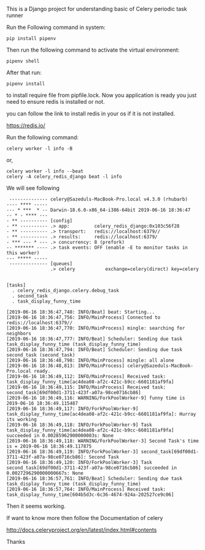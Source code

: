 This is a Django project for understanding basic of Celery periodic task runner

Run the Following command  in system:

    pip install pipenv
    
Then run the following command to activate the virtual environment:

    pipenv shell
    
After that run:

    pipenv install
    
to install require file from pipfile.lock. Now you application is ready you just need to ensure redis is installed or not.

you can follow the link to install redis in your os if it is not installed.

https://redis.io/

Run  the following command:

    celery worker -l info -B
or,

    celery worker -l info --beat
    celery -A celery_redis_django beat -l info

We will see following 

````
 -------------- celery@Sazeduls-MacBook-Pro.local v4.3.0 (rhubarb)
---- **** ----- 
--- * ***  * -- Darwin-18.6.0-x86_64-i386-64bit 2019-06-16 18:36:47
-- * - **** --- 
- ** ---------- [config]
- ** ---------- .> app:         celery_redis_django:0x103c56f28
- ** ---------- .> transport:   redis://localhost:6379//
- ** ---------- .> results:     redis://localhost:6379/
- *** --- * --- .> concurrency: 8 (prefork)
-- ******* ---- .> task events: OFF (enable -E to monitor tasks in this worker)
--- ***** ----- 
 -------------- [queues]
                .> celery           exchange=celery(direct) key=celery
                

[tasks]
  . celery_redis_django.celery.debug_task
  . second_task
  . task_display_funny_time

[2019-06-16 18:36:47,748: INFO/Beat] beat: Starting...
[2019-06-16 18:36:47,756: INFO/MainProcess] Connected to redis://localhost:6379//
[2019-06-16 18:36:47,770: INFO/MainProcess] mingle: searching for neighbors
[2019-06-16 18:36:47,777: INFO/Beat] Scheduler: Sending due task task_display_funny_time (task_display_funny_time)
[2019-06-16 18:36:47,794: INFO/Beat] Scheduler: Sending due task second_task (second_task)
[2019-06-16 18:36:48,798: INFO/MainProcess] mingle: all alone
[2019-06-16 18:36:48,813: INFO/MainProcess] celery@Sazeduls-MacBook-Pro.local ready.
[2019-06-16 18:36:49,112: INFO/MainProcess] Received task: task_display_funny_time[ac4dea08-af2c-421c-b9cc-6601181af9fa]  
[2019-06-16 18:36:49,115: INFO/MainProcess] Received task: second_task[69df00d1-3711-423f-a07a-98ce0716cb86]  
[2019-06-16 18:36:49,116: WARNING/ForkPoolWorker-9] funny time is 2019-06-16 18:36:49.115487
[2019-06-16 18:36:49,117: INFO/ForkPoolWorker-9] task_display_funny_time[ac4dea08-af2c-421c-b9cc-6601181af9fa]: Hurray its working
[2019-06-16 18:36:49,118: INFO/ForkPoolWorker-9] Task task_display_funny_time[ac4dea08-af2c-421c-b9cc-6601181af9fa] succeeded in 0.00285962900000003s: None
[2019-06-16 18:36:49,118: WARNING/ForkPoolWorker-3] Second Task's time is = 2019-06-16 18:36:49.117875
[2019-06-16 18:36:49,119: INFO/ForkPoolWorker-3] second_task[69df00d1-3711-423f-a07a-98ce0716cb86]: Second Task
[2019-06-16 18:36:49,120: INFO/ForkPoolWorker-3] Task second_task[69df00d1-3711-423f-a07a-98ce0716cb86] succeeded in 0.0027296290000000667s: None
[2019-06-16 18:36:57,761: INFO/Beat] Scheduler: Sending due task task_display_funny_time (task_display_funny_time)
[2019-06-16 18:36:57,764: INFO/MainProcess] Received task: task_display_funny_time[604b5d3c-6c36-4674-924a-202527ce9c06] 
````

Then it seems working.

If want to know more then follow the Documentation of celery

http://docs.celeryproject.org/en/latest/index.html#contents

Thanks
